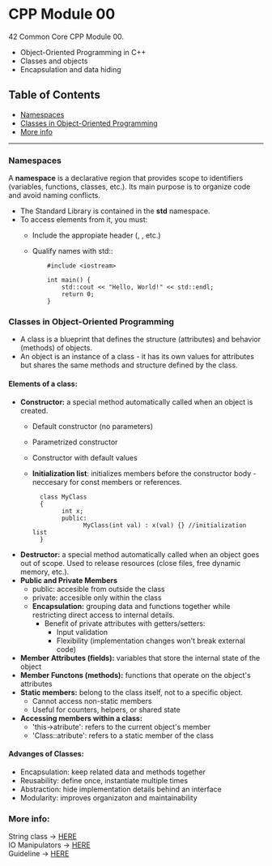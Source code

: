 # **CPP Module 00**

42 Common Core CPP Module 00.  
- Object-Oriented Programming in C++
- Classes and objects
- Encapsulation and data hiding

## Table of Contents
- [Namespaces](#namespaces)
- [Classes in Object-Oriented Programming](#classes-in-object-oriented-programming)
- [More info](#more-info)

----------------------------------------

### Namespaces
A **namespace** is a declarative region that provides scope to identifiers (variables, functions, classes, etc.). Its main purpose is to organize code and avoid naming conflicts.
- The Standard Library is contained in the **std** namespace.
- To access elements from it, you must:
  - Include the appropiate header (<iostrem>, <string>, etc.)
  - Qualify names with std::

            #include <iostream>
            
            int main() {
                std::cout << "Hello, World!" << std::endl;
                return 0;
            }

### Classes in Object-Oriented Programming
- A class is a blueprint that defines the structure (attributes) and behavior (methods) of objects.
- An object is an instance of a class - it has its own values for attributes but shares the same methods and structure defined by the class.
  
#### Elements of a class:  
- **Constructor:** a special method automatically called when an object is created.
  - Default constructor (no parameters)
  - Parametrized constructor
  - Constructor with default values
  - **Initialization list**: initializes members before the constructor body - neccesary for const members or references.
 
          class MyClass
          {
                int x;
                public:
                      MyClass(int val) : x(val) {} //initialization list
          }
    
- **Destructor:** a special method automatically called when an object goes out of scope. Used to release resources (close files, free dynamic memory, etc.).
- **Public and Private Members**
  - public: accesible from outside the class
  - private: accesible only within the class
  - **Encapsulation:** grouping data and functions together while restricting direct access to internal details.
    - Benefit of private attributes with getters/setters:
      - Input validation
      - Flexibility (implementation changes won't break external code)
- **Member Attributes (fields):** variables that store the internal state of the object
- **Member Functons (methods):** functions that operate on the object's attributes
- **Static members:** belong to the class itself, not to a specific object.
  - Cannot access non-static members
  - Useful for counters, helpers, or shared state
- **Accessing members within a class:**
  - 'this->atribute': refers to the current object's member
  - 'Class::atribute': refers to a static member of the class

#### Advanges of Classes: 
- Encapsulation: keep related data and methods together
- Reusability: define once, instantiate multiple times
- Abstraction: hide implementation details behind an interface
- Modularity: improves organizaton and maintainability

### More info:

String class &rarr; [HERE](https://cplusplus.com/reference/string/string/#google_vignette)  
IO Manipulators &rarr; [HERE](https://cplusplus.com/reference/iomanip/)  
Guideline &rarr; [HERE](https://42-cursus.gitbook.io/guide/4-rank-04/cpp-00-04-doing/cpp00)  
